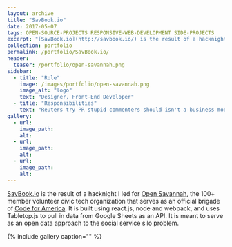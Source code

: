 ```yaml
---
layout: archive
title: "SavBook.io"
date: 2017-05-07
tags: OPEN-SOURCE-PROJECTS RESPONSIVE-WEB-DEVELOPMENT SIDE-PROJECTS
excerpt: "[SavBook.io](http://savbook.io/) is the result of a hacknight I led for [Open Savannah](https://opensavannah.org/)"
collection: portfolio
permalink: /portfolio/SavBook.io/
header:
  teaser: /portfolio/open-savannah.png
sidebar:
  - title: "Role"
    image: /images/portfolio/open-savannah.png
    image_alt: "logo"
    text: "Designer, Front-End Developer"
  - title: "Responsibilities"
    text: "Reuters try PR stupid commenters should isn't a business model"
gallery:
  - url:
    image_path:
    alt:
  - url:
    image_path:
    alt:
  - url:
    image_path:
    alt:
---
```


[SavBook.io](http://savbook.io/) is the result of a hacknight I led for [Open Savannah](https://opensavannah.org/), the 100+ member volunteer civic tech organization that serves as an official brigade of [Code for America](http://codeforamerica.org/). It is built using react.js, node and webpack, and uses Tabletop.js to pull in data from Google Sheets as an API. It is meant to serve as an open data approach to the social service silo problem.

{% include gallery caption="" %}
